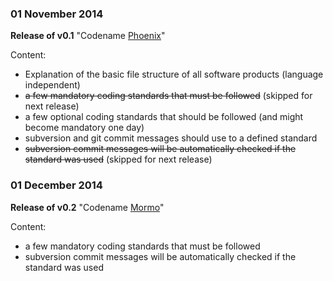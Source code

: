 ### 01 November 2014 ###
**Release of v0.1** "Codename [Phoenix](http://en.wikipedia.org/wiki/Phoenix_(mythology))"

Content:

- Explanation of the basic file structure of all software products (language independent)
- <del>a few mandatory coding standards that must be followed</del> (skipped for next release)
- a few optional coding standards that should be followed (and might become mandatory one day)
- subversion and git commit messages should use to a defined standard
- <del>subversion commit messages will be automatically checked if the standard was used</del> (skipped for next release)


### 01 December 2014 ###
**Release of v0.2** "Codename [Mormo](http://en.wikipedia.org/wiki/Mormo)"

Content:

- a few mandatory coding standards that must be followed
- subversion commit messages will be automatically checked if the standard was used